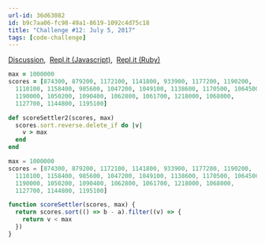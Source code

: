 ```yaml
---
url-id: 36d63082
id: b9c7aa06-fc98-49a1-8619-1092c4d75c18
title: "Challenge #12: July 5, 2017"
tags: [code-challenge]
---
```


[1]: https://discuss.codecademy.com/t/challenge-top-score-sorter/148011
[2]: https://repl.it/JOfH/latest
[3]: https://repl.it/JOfP/latest

[Discussion][1],&nbsp;
[Repl.it (Javascript)][2],&nbsp;
[Repl.it (Ruby)][3]

```ruby
max = 1000000
scores = [874300, 879200, 1172100, 1141800, 933900, 1177200, 1190200,
  1110100, 1158400, 985600, 1047200, 1049100, 1138600, 1170500, 1064500,
  1190000, 1050200, 1090400, 1062800, 1061700, 1218000, 1068000,
  1127700, 1144800, 1195100]

def scoreSettler2(scores, max)
  scores.sort.reverse.delete_if do |v|
    v > max
  end
end
```

```javascript
max = 1000000
scores = [874300, 879200, 1172100, 1141800, 933900, 1177200, 1190200,
  1110100, 1158400, 985600, 1047200, 1049100, 1138600, 1170500, 1064500,
  1190000, 1050200, 1090400, 1062800, 1061700, 1218000, 1068000,
  1127700, 1144800, 1195100]

function scoreSettler(scores, max) {
  return scores.sort(() => b - a).filter((v) => {
    return v < max
  })
}
```
